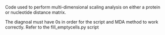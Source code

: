 Code used to perform multi-dimensional scaling analysis on either a protein or nucleotide distance matrix. 

The diagnoal must have 0s in order for the script and MDA method to work correctly. 
Refer to the fill_emptycells.py script 




